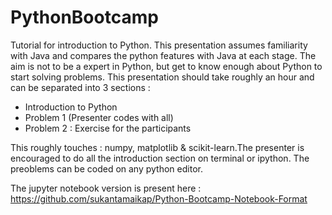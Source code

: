 # PythonBootcamp

Tutorial for introduction to Python. This presentation assumes familiarity with Java and compares the python features with Java at each stage. The aim is not to be a expert in Python, but get to know enough about Python to start solving problems. This presentation should take roughly an hour and can be separated into 3 sections :

* Introduction to Python
* Problem 1 (Presenter codes with all)
* Problem 2 : Exercise for the participants

This roughly touches : numpy, matplotlib & scikit-learn.The presenter is encouraged to do all the introduction section on terminal or ipython. The preoblems can be coded on any python editor.

The jupyter notebook version is present here : https://github.com/sukantamaikap/Python-Bootcamp-Notebook-Format
